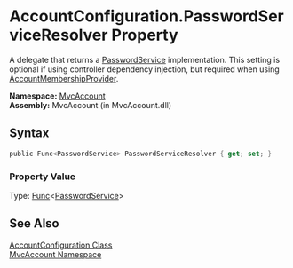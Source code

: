 AccountConfiguration.PasswordServiceResolver Property
=====================================================
A delegate that returns a [PasswordService][1] implementation. This setting is optional if using controller dependency injection, but required when using [AccountMembershipProvider][2].

**Namespace:** [MvcAccount][3]  
**Assembly:** MvcAccount (in MvcAccount.dll)

Syntax
------

```csharp
public Func<PasswordService> PasswordServiceResolver { get; set; }
```

### Property Value
Type: [Func][4]&lt;[PasswordService][1]>

See Also
--------
[AccountConfiguration Class][5]  
[MvcAccount Namespace][3]  

[1]: ../PasswordService/README.md
[2]: ../../MvcAccount.Web.Security/AccountMembershipProvider/README.md
[3]: ../README.md
[4]: http://msdn2.microsoft.com/en-us/library/bb534960
[5]: README.md